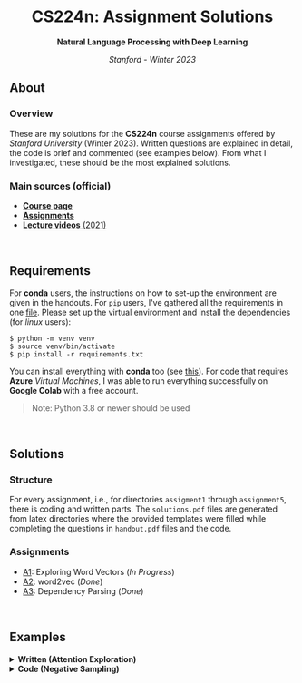 <h1 align="center">CS224n: Assignment Solutions</h1>
<p align="center"><b>Natural Language Processing with Deep Learning</b></p>
<p align="center"><i>Stanford - Winter 2023</i></p>

## About

### Overview

These are my solutions for the **CS224n** course assignments offered by _Stanford University_ (Winter 2023). Written questions are explained in detail, the code is brief and commented (see examples below). From what I investigated, these should be the most explained solutions.

### Main sources (official)
* [**Course page**](http://web.stanford.edu/class/cs224n/index.html)
* [**Assignments**](http://web.stanford.edu/class/cs224n/index.html#schedule)
* [**Lecture videos** (2021)](https://www.youtube.com/playlist?list=PLoROMvodv4rOSH4v6133s9LFPRHjEmbmJ)

<br>

## Requirements
For **conda** users, the instructions on how to set-up the environment are given in the handouts. For `pip` users, I've gathered all the requirements in one [file](requirements.txt). Please set up the virtual environment and install the dependencies (for _linux_ users):

```shell
$ python -m venv venv
$ source venv/bin/activate
$ pip install -r requirements.txt
```

You can install everything with **conda** too (see [this](https://stackoverflow.com/questions/51042589/conda-version-pip-install-r-requirements-txt-target-lib)). For code that requires **Azure** _Virtual Machines_, I was able to run everything successfully on **Google Colab** with a free account.

> Note: Python 3.8 or newer should be used

<br>

## Solutions

### Structure

For every assignment, i.e., for directories `assigment1` through `assignment5`, there is coding and written parts. The `solutions.pdf` files are generated from latex directories where the provided templates were filled while completing the questions in `handout.pdf` files and the code.

### Assignments

* [A1](assignment1): Exploring Word Vectors (_In Progress_)
* [A2](assignment2): word2vec (_Done_)
* [A3](assignment3): Dependency Parsing (_Done_)

<br>

## Examples

<details><summary><b>Written (Attention Exploration)</b></summary>
<br>

**Question (b) ii.**

<hr>

<sub>
As before, let $v_a$ and $v_b$ be two value vectors corresponding to key vectors $k_a$ and $k_b$, respectively. Assume that <b>(1)</b> all key vectors are orthogonal, so $k_i^\top k_j = 0$ for all $i \neq j$; and <b>(2)</b> all key vectors have norm $1$ (recall that a vector $x$ has norm 1 iff $x^\top x = 1$). <b>Find an expression</b> for a query vector $q$ such that $c \approx \frac{1}{2}(v_a + v_b)$.<br>
<sub>
<b>Hint</b>: while the <i>softmax</i> function will never <i>exactly</i> average the two vectors, you can get close by using a large scalar multiple in the expression.
</sub></sub>

<hr>

<br>

**Answer**

<hr>

<sub>
Assume that $\mathbf{c}$ is approximated as follows:
</sub>

<sub>
$$\mathbf{c}\approx 0.5 \mathbf{v}_a + 0.5 \mathbf{v}_b$$
</sub>

<sub>
This means we want $\alpha_a\approx0.5$ and $\alpha_b\approx0.5$, which can be achieved when (whenever $i\ne a$ and $i\ne b$):
</sub>

<sub>
$$\mathbf{k}_a^{\top}\mathbf{q}\approx\mathbf{k}_b^{\top}\mathbf{q} \gg \mathbf{k}_i^{\top}\mathbf{q}$$
</sub>

<sub>
Like explained in the previous question, if the dot product is big, the probability mass will also be big and we want a balanced mass between $\alpha_a$ and $\alpha_b$. $\mathbf{q}$ will be largest for $\mathbf{k}_a$ and $\mathbf{k}_b$ when it is a large multiplicative of a vector that contains a component in $\mathbf{k}_a$ direction and in $\mathbf{k}_b$ direction:
</sub>

<sub>
$$\mathbf{q}=\beta(\mathbf{k}_a + \mathbf{k}_b),\quad\text{where } \beta \gg 0$$
</sub>

<sub>
Now, since the keys are orthogonal to each other, it is easy to see that:
</sub>

<sub>
$$\mathbf{k}_a^{\top}\mathbf{q}=\beta; \quad \mathbf{k}_b^{\top}\mathbf{q}=\beta; \quad \mathbf{k}_i^{\top}\mathbf{q}=0, \text{ whever }i\ne a\text{ and }i\ne b$$
</sub>

<sub>
Thus when we exponentiate, only $\exp(\beta)$ will matter, because $\exp(0)$ will be insignificant to the probability mass. We get that:
</sub>

<sub>
$$\alpha_a=\alpha_b=\frac{\exp(\beta)}{n-2 + 2\exp(\beta)}\approx\frac{\exp(\beta)}{2\exp(\beta)}\approx\frac{1}{2}, \text{ for }\beta \gg 0$$
</sub>

<hr>


</details>

<details><summary><b>Code (Negative Sampling)</b></summary>
<sub>

```python
def negSamplingLossAndGradient(
    centerWordVec,
    outsideWordIdx,
    outsideVectors,
    dataset,
    K=10
):
    """ Negative sampling loss function for word2vec models

    Implement the negative sampling loss and gradients for a centerWordVec
    and a outsideWordIdx word vector as a building block for word2vec
    models. K is the number of negative samples to take.

    Note: The same word may be negatively sampled multiple times. For
    example if an outside word is sampled twice, you shall have to
    double count the gradient with respect to this word. Thrice if
    it was sampled three times, and so forth.

    Arguments/Return Specifications: same as naiveSoftmaxLossAndGradient
    """

    # Negative sampling of words is done for you. Do not modify this if you
    # wish to match the autograder and receive points!
    negSampleWordIndices = getNegativeSamples(outsideWordIdx, dataset, K)
    indices = [outsideWordIdx] + negSampleWordIndices

    ### YOUR CODE HERE (~10 Lines)

    ### Please use your implementation of sigmoid in here.

    # We will multiply where same words are involved, avoiding recalculations
    un, idx, n_reps = np.unique(indices, return_index=True, return_counts=True)
    U_concat = outsideVectors[un]
    
    # For convenience
    n_reps[idx==0] *= -1
    U_concat[idx!=0] *= -1
    S = sigmoid(centerWordVec @ U_concat.T)
    
    # Find loss and derivatives w.r.t. v_c, U
    loss = -(np.abs(n_reps) * np.log(S)).sum()
    gradCenterVec = np.abs(n_reps) * (1 - S) @ -U_concat
    gradOutsideVecs = np.zeros_like(outsideVectors)
    gradOutsideVecs[un] = n_reps[:, None] * np.outer(1 - S, centerWordVec)

    ### END YOUR CODE

    return loss, gradCenterVec, gradOutsideVecs
```

</sub>
</details>
